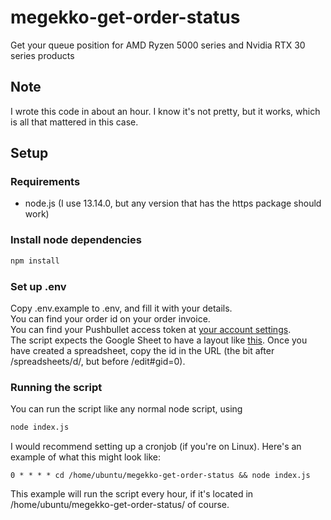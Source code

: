 # megekko-get-order-status
Get your queue position for AMD Ryzen 5000 series and Nvidia RTX 30 series products

## Note
I wrote this code in about an hour. I know it's not pretty, but it works, which is all that mattered in this case.

## Setup
### Requirements
- node.js (I use 13.14.0, but any version that has the https package should work)

### Install node dependencies
```bash
npm install
```

### Set up .env
Copy .env.example to .env, and fill it with your details. <br />
You can find your order id on your order invoice. <br />
You can find your Pushbullet access token at [your account settings](https://www.pushbullet.com/#settings/account). <br />
The script expects the Google Sheet to have a layout like [this](https://docs.google.com/spreadsheets/d/12RPSzhVrryx_i7jjPsFN38zJQJ0osduZZUUe-xc65Rs). Once you have created a spreadsheet, copy the id in the URL (the bit after /spreadsheets/d/, but before /edit#gid=0). <br />

### Running the script
You can run the script like any normal node script, using
```bash
node index.js
```
I would recommend setting up a cronjob (if you're on Linux). Here's an example of what this might look like:
```
0 * * * * cd /home/ubuntu/megekko-get-order-status && node index.js
```
This example  will run the script every hour, if it's located in /home/ubuntu/megekko-get-order-status/ of course.
